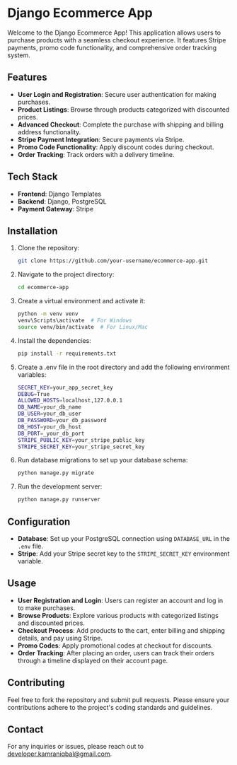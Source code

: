 # Django Ecommerce App

Welcome to the Django Ecommerce App! This application allows users to purchase products with a seamless checkout experience. It features Stripe payments, promo code functionality, and comprehensive order tracking system.

## Features

- **User Login and Registration**: Secure user authentication for making purchases.
- **Product Listings**: Browse through products categorized with discounted prices.
- **Advanced Checkout**: Complete the purchase with shipping and billing address functionality.
- **Stripe Payment Integration**: Secure payments via Stripe.
- **Promo Code Functionality**: Apply discount codes during checkout.
- **Order Tracking**: Track orders with a delivery timeline.

## Tech Stack

- **Frontend**: Django Templates
- **Backend**: Django, PostgreSQL
- **Payment Gateway**: Stripe

## Installation

1. Clone the repository:

   ```bash
   git clone https://github.com/your-username/ecommerce-app.git

2. Navigate to the project directory:

   ```bash
   cd ecommerce-app

3. Create a virtual environment and activate it:

   ```bash
   python -m venv venv
   venv\Scripts\activate  # For Windows
   source venv/bin/activate  # For Linux/Mac

4. Install the dependencies:

   ```bash
   pip install -r requirements.txt

5. Create a .env file in the root directory and add the following environment variables:

   ```bash
   SECRET_KEY=your_app_secret_key  
   DEBUG=True
   ALLOWED_HOSTS=localhost,127.0.0.1
   DB_NAME=your_db_name
   DB_USER=your_db_user
   DB_PASSWORD=your_db_password
   DB_HOST=your_db_host
   DB_PORT=_your_db_port
   STRIPE_PUBLIC_KEY=your_stripe_public_key
   STRIPE_SECRET_KEY=your_stripe_secret_key

6. Run database migrations to set up your database schema:

   ```bash
   python manage.py migrate

7. Run the development server:

   ```bash
   python manage.py runserver

## Configuration

- **Database**: Set up your PostgreSQL connection using `DATABASE_URL` in the `.env` file.
- **Stripe**: Add your Stripe secret key to the `STRIPE_SECRET_KEY` environment variable.

## Usage

- **User Registration and Login**: Users can register an account and log in to make purchases.
- **Browse Products**: Explore various products with categorized listings and discounted prices.
- **Checkout Process**: Add products to the cart, enter billing and shipping details, and pay using Stripe.
- **Promo Codes**: Apply promotional codes at checkout for discounts.
- **Order Tracking**: After placing an order, users can track their orders through a timeline displayed on their account page.

## Contributing

Feel free to fork the repository and submit pull requests. Please ensure your contributions adhere to the project's coding standards and guidelines.

## Contact

For any inquiries or issues, please reach out to [developer.kamraniqbal@gmail.com](developer.kamraniqbal@gmail.com).
